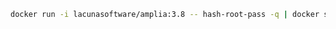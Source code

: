 ﻿```sh
docker run -i lacunasoftware/amplia:3.8 -- hash-root-pass -q | docker secret create amplia_root_password_hash -
```
